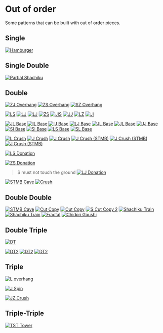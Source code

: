 Out of order
============

Some patterns that can be built with out of order pieces.

Single
-------

[![Hamburger](https://fumen-svg-server--eight041.repl.co/?data=v115%402gB8IeF8DeF8DeF8AeA8BeF8JeAgWJAIyehDVsZrDS%3FBAAAvhD0kB2ffWgf%2BqB)](https://harddrop.com/fumen/?v115@2gB8IeF8DeF8DeF8AeA8BeF8JeAgWJAIyehDVsZrDS?BAAAvhD0kB2ffWgf+qB)

Single Double
-------------

[![Partial Shachiku](https://fumen-svg-server--eight041.repl.co/?data=v115%402gA8FeD8FeC8GeD8AeB8BeH8AeB8JeAgWSAQCaeEpi%3FkTASIz0Dhl74DrACAAvhH6jB%2BifmifmnBNmfFmBAAAThB)](https://harddrop.com/fumen/?v115@2gA8FeD8FeC8GeD8AeB8BeH8AeB8JeAgWSAQCaeEpi?kTASIz0Dhl74DrACAAvhH6jB+ifmifmnBNmfFmBAAAThB)

Double
-------

[![ZJ Overhang](https://fumen-svg-server--eight041.repl.co/?data=v115%40bhH8AeA8JeAgWNA6P88Awm6rDS9jJEHBAAAvhCumQA%3FA8nfcnB)](https://harddrop.com/fumen/?v115@bhH8AeA8JeAgWNA6P88Awm6rDS9jJEHBAAAvhCumQA?A8nfcnB)
[![ZS Overhang](https://fumen-svg-server--eight041.repl.co/?data=v115%40bhH8AeA8JeAgWNAad88Awm6rDS9jJEHBAAAvhCcmQA%3FA3nfXnB)](https://harddrop.com/fumen/?v115@bhH8AeA8JeAgWNAad88Awm6rDS9jJEHBAAAvhCcmQA?A3nfXnB)
[![SZ Overhang](https://fumen-svg-server--eight041.repl.co/?data=v115%40HhF8DeF8DeH8AeA8JeAgWNAzn88Awm6rDS9jJEHBAA%3FAvhEXdBctfUof0nfMnB)](https://harddrop.com/fumen/?v115@HhF8DeF8DeH8AeA8JeAgWNAzn88Awm6rDS9jJEHBAA?AvhEXdBctfUof0nfMnB)

[![LS](https://fumen-svg-server--eight041.repl.co/?data=v115%40MhF8CeH8BeF8JeAgWCAMNBAAvhEifQAAXhf3lfXlff%3FqB)](https://harddrop.com/fumen/?v115@MhF8CeH8BeF8JeAgWCAMNBAAvhEifQAAXhf3lfXlff?qB)
[![LJ](https://fumen-svg-server--eight041.repl.co/?data=v115%40MhF8DeF8AeA8AeF8JeAgWCAs%2FAAAvhEifBemfmlfGq%3FfupB)](https://harddrop.com/fumen/?v115@MhF8DeF8AeA8AeF8JeAgWCAs/AAAvhEifBemfmlfGq?fupB)
[![LJ](https://fumen-svg-server--eight041.repl.co/?data=v115%40HhA8DeF8CeI8AeF8JeAgWCAs%2FAAAvhEyfBehf%2BlfWq%3FBAAA)](https://harddrop.com/fumen/?v115@HhA8DeF8CeI8AeF8JeAgWCAs/AAAvhEyfBehf+lfWq?BAAA)
[![ZS](https://fumen-svg-server--eight041.repl.co/?data=v115%40HhA8BeH8BeI8AeG8JeAgWCAaNBAAvhEcaB3bfXgffq%3FBAAA)](https://harddrop.com/fumen/?v115@HhA8BeH8BeI8AeG8JeAgWCAaNBAAvhEcaB3bfXgffq?BAAA)
[![JIS](https://fumen-svg-server--eight041.repl.co/?data=v115%40NhD8FeD8AeC8AeE8JeAgWDAKuzBAvhEOpBxfB%2FmfHm%3FfHlB)](https://harddrop.com/fumen/?v115@NhD8FeD8AeC8AeE8JeAgWDAKuzBAvhEOpBxfB/mfHm?fHlB)
[![JJ](https://fumen-svg-server--eight041.repl.co/?data=v115%40NhD8AeA8CeH8AeF8JeAgWCAq%2FAAAvhMKhQAAOkBTVB%3FqLBtWflWf9Wf9qflqBAAAecf%2BqfeqB)](https://harddrop.com/fumen/?v115@NhD8AeA8CeH8AeF8JeAgWCAq/AAAvhMKhQAAOkBTVB?qLBtWflWf9Wf9qflqBAAAecf+qfeqB)
[![LZ](https://fumen-svg-server--eight041.repl.co/?data=v115%40OhD8FeE8AeA8CeC8JeAgWCAsXBAAvhFHiQAAqlfKrf%3FywBMhfEmB)](https://harddrop.com/fumen/?v115@OhD8FeE8AeA8CeC8JeAgWCAsXBAAvhFHiQAAqlfKrf?ywBMhfEmB)
[![JI](https://fumen-svg-server--eight041.repl.co/?data=v115%409gA8IeB8AeA8AeG8AeA8AeG8AeA8AeE8JeAgWCAK%2BA%3FAAvhDGcQAAZbfBgfJmB)](https://harddrop.com/fumen/?v115@9gA8IeB8AeA8AeG8AeA8AeG8AeA8AeE8JeAgWCAK+A?AAvhDGcQAAZbfBgfJmB)

[![JL Base](https://fumen-svg-server--eight041.repl.co/?data=v115%409gB8HeA8FeE8EeE8BeF8JeAgWJAqS88AQDbaEFBAAA%3FvhDmmBKqfiqfCrB)](https://harddrop.com/fumen/?v115@9gB8HeA8FeE8EeE8BeF8JeAgWJAqS88AQDbaEFBAAA?vhDmmBKqfiqfCrB)
[![IL Base](https://fumen-svg-server--eight041.repl.co/?data=v115%409gB8EeA8BeA8DeG8AeI8AeG8JeAgWJApS88AQDbaEF%3FBAAAvhDxcBKgfigfihQAA)](https://harddrop.com/fumen/?v115@9gB8EeA8BeA8DeG8AeI8AeG8JeAgWJApS88AQDbaEF?BAAAvhDxcBKgfigfihQAA)
[![IJ Base](https://fumen-svg-server--eight041.repl.co/?data=v115%409gB8HeA8GeD8DeF8AeA8BeD8JeAgWJApP88AQDbaEF%3FBAAAvhChmBulfGrB)](https://harddrop.com/fumen/?v115@9gB8HeA8GeD8DeF8AeA8BeD8JeAgWJApP88AQDbaEF?BAAAvhChmBulfGrB)
[![LJ Base](https://fumen-svg-server--eight041.repl.co/?data=v115%409gB8HeA8FeE8DeG8CeD8JeAgWJAsP88AQDbaEFBAAA%3FvhCymBulfGrB)](https://harddrop.com/fumen/?v115@9gB8HeA8FeE8DeG8CeD8JeAgWJAsP88AQDbaEFBAAA?vhCymBulfGrB)
[![JL Base](https://fumen-svg-server--eight041.repl.co/?data=v115%40zgB8HeA8IeA8DeF8DeI8AeE8JeAgWJAqS88AQDbaEF%3FBAAAvhFarBAAAOqfupfWvBAAA)](https://harddrop.com/fumen/?v115@zgB8HeA8IeA8DeF8DeI8AeE8JeAgWJAqS88AQDbaEF?BAAAvhFarBAAAOqfupfWvBAAA)
[![JL Base](https://fumen-svg-server--eight041.repl.co/?data=v115%40zgB8HeA8IeB8DeF8BeA8AeF8BeF8JeAgWJAqS88AQD%3FbaEFBAAAvhC6mBOqfuqB)](https://harddrop.com/fumen/?v115@zgB8HeA8IeB8DeF8BeA8AeF8BeF8JeAgWJAqS88AQD?baEFBAAAvhC6mBOqfuqB)
[![JJ Base](https://fumen-svg-server--eight041.repl.co/?data=v115%409gB8CeF8EeF8DeF8AeA8BeD8JeAgWJAqP88AQDbaEF%3FBAAAvhD2qfWrf%2BrBemB)](https://harddrop.com/fumen/?v115@9gB8CeF8EeF8DeF8AeA8BeD8JeAgWJAqP88AQDbaEF?BAAAvhD2qfWrf+rBemB)
[![SI Base](https://fumen-svg-server--eight041.repl.co/?data=v115%409gB8EeD8EeF8EeE8AeG8JeAgWJATO88AQDbaEFBAAA%3FvhF3hBxafJbfJlfhqfBrB)](https://harddrop.com/fumen/?v115@9gB8EeD8EeF8EeE8AeG8JeAgWJATO88AQDbaEFBAAA?vhF3hBxafJbfJlfhqfBrB)
[![SI Base](https://fumen-svg-server--eight041.repl.co/?data=v115%409gB8HeA8EeBtD8EeBtD8AeF8JeAgWJATO88AQDbaEF%3FBAAAvhDnhBJgfhqfBrB)](https://harddrop.com/fumen/?v115@9gB8HeA8EeBtD8EeBtD8AeF8JeAgWJATO88AQDbaEF?BAAAvhDnhBJgfhqfBrB)
[![LS Base](https://fumen-svg-server--eight041.repl.co/?data=v115%40DhB8IeC8AeB8CeF8DeD8JeAgWJAMd88AQDbaEFBAAA%3FvhEckQAAKgBvrfHrfnqB)](https://harddrop.com/fumen/?v115@DhB8IeC8AeB8CeF8DeD8JeAgWJAMd88AQDbaEFBAAA?vhEckQAAKgBvrfHrfnqB)
[![SL Base](https://fumen-svg-server--eight041.repl.co/?data=v115%40DhB8IeC8AeB8CeF8DeD8JeAgWJAzS88AQDbaEFBAAA%3FvhEckQAA%2FlB6rfSwfyvB)](https://harddrop.com/fumen/?v115@DhB8IeC8AeB8CeF8DeD8JeAgWJAzS88AQDbaEFBAAA?vhEckQAA/lB6rfSwfyvB)

[![L Crush](https://fumen-svg-server--eight041.repl.co/?data=v115%40HhG8CeG8CeG8BeA8JeAgWJAMoo2AjLJbEIBAAAvhDT%3FdQAA6ofCtBAAA)](https://harddrop.com/fumen/?v115@HhG8CeG8CeG8BeA8JeAgWJAMoo2AjLJbEIBAAAvhDT?dQAA6ofCtBAAA)
[![J Crush](https://fumen-svg-server--eight041.repl.co/?data=v115%40HhG8CeG8CeH8LeAgWJAKoo2AjLJbEIBAAAvhDTdB%2Bt%3FfGtBAAA)](https://harddrop.com/fumen/?v115@HhG8CeG8CeH8LeAgWJAKoo2AjLJbEIBAAAvhDTdB+t?fGtBAAA)
[![J Crush](https://fumen-svg-server--eight041.repl.co/?data=v115%409gG8CeG8CeI8AeH8AeA8JeAgWJAKoo2AjLJbEIBAAA%3FvhDTYB%2BjfGoBAAA)](https://harddrop.com/fumen/?v115@9gG8CeG8CeI8AeH8AeA8JeAgWJAKoo2AjLJbEIBAAA?vhDTYB+jfGoBAAA)
[![J Crush (STMB)](https://fumen-svg-server--eight041.repl.co/?data=v115%409gE8EeF8CeI8AeI8AeA8JeAgWWAKoo2AjLJbEooo2A%3FFb%2BsCUkFSAylAAAvhEXdB%2BefejfmnBAAA)](https://harddrop.com/fumen/?v115@9gE8EeF8CeI8AeI8AeA8JeAgWWAKoo2AjLJbEooo2A?Fb+sCUkFSAylAAAvhEXdB+efejfmnBAAA)
[![J Crush (STMB)](https://fumen-svg-server--eight041.repl.co/?data=v115%408gE8EeF8CeI8AeI8AeB8JeAgWWAKoo2AjLJbEooo2A%3FFb%2BsCUkFSAylAAAvhEcZBTcB%2BifGnBAAA)](https://harddrop.com/fumen/?v115@8gE8EeF8CeI8AeI8AeB8JeAgWWAKoo2AjLJbEooo2A?Fb+sCUkFSAylAAAvhEcZBTcB+ifGnBAAA)
[![J Crush (STMB)](https://fumen-svg-server--eight041.repl.co/?data=v115%40zgF8CeG8BeH8BeH8AeJ8AeB8JeAgWWAKoo2AjLJbEo%3Foo2AFb%2BsCUkFSAylAAAvhDzSBuifOnBAAA)](https://harddrop.com/fumen/?v115@zgF8CeG8BeH8BeH8AeJ8AeB8JeAgWWAKoo2AjLJbEo?oo2AFb+sCUkFSAylAAAvhDzSBuifOnBAAA)

[![LS Donation](https://fumen-svg-server--eight041.repl.co/?data=v115%40NhD8EeF8AeA8BeE8JeAgWNAMd88AQmCKEBPONEOBAA%3FAvhDKkQAAXgBsqfkqB)](https://harddrop.com/fumen/?v115@NhD8EeF8AeA8BeE8JeAgWNAMd88AQmCKEBPONEOBAA?AvhDKkQAAXgBsqfkqB)

[![ZS Donation](https://fumen-svg-server--eight041.repl.co/?data=v115%403gB8GeB8HeC8AeC8CeH8AeH8JeAgWNAad88AQmCKEB%3FPONEOBAAAvhDMbB%2FkuRABOyTASIbMEGP98AQWhNEQBAAAfl%3FQFASeh1DUBAAAZfQDAFbkAA)](https://harddrop.com/fumen/?v115@3gB8GeB8HeC8AeC8CeH8AeH8JeAgWNAad88AQmCKEB?PONEOBAAAvhDMbB/kuRABOyTASIbMEGP98AQWhNEQBAAAfl?QFASeh1DUBAAAZfQDAFbkAA)
> S must not touch the ground
[![LJ Donation](https://fumen-svg-server--eight041.repl.co/?data=v115%40RhC8AeA8EeF8NeAgWNAsP88AQmCKEBPONEOBAAAvhE%3F3fQAA8mBatfisBGoB)](https://harddrop.com/fumen/?v115@RhC8AeA8EeF8NeAgWNAsP88AQmCKEBPONEOBAAAvhE?3fQAA8mBatfisBGoB)

[![STMB Cave](https://fumen-svg-server--eight041.repl.co/?data=v115%40HhB8DeE8EeF8CeE8JeAgWLAzeW0BFbs2BBSdCAvhE8%3FhBOhBvqfnqfHrB)](https://harddrop.com/fumen/?v115@HhB8DeE8EeF8CeE8JeAgWLAzeW0BFbs2BBSdCAvhE8?hBOhBvqfnqfHrB)
[![Crush](https://fumen-svg-server--eight041.repl.co/?data=v115%409gB8DeE8EeG8BeG8AeG8JeAgWFAjLJbEIBAAAvhF8c%3FQAAOcBvlfPmfHmBAAA)](https://harddrop.com/fumen/?v115@9gB8DeE8EeG8BeG8AeG8JeAgWFAjLJbEIBAAAvhF8c?QAAOcBvlfPmfHmBAAA)

Double Double
-------------

[![STMB Cave](https://fumen-svg-server--eight041.repl.co/?data=v115%40HhE8EeE8EeE8OeAgWLAzeW0BFbs2BBSdCAvhD%2BtBXj%3FBqrBccB)](https://harddrop.com/fumen/?v115@HhE8EeE8EeE8OeAgWLAzeW0BFbs2BBSdCAvhD+tBXj?BqrBccB)
[![Cut Copy](https://fumen-svg-server--eight041.repl.co/?data=v115%40HhE8EeE8EeE8CeB8JeAgWKADA3TASI3LEwGCAAvhGG%3FoQAATeBXcB6dfSifKsfqrB)](https://harddrop.com/fumen/?v115@HhE8EeE8EeE8CeB8JeAgWKADA3TASI3LEwGCAAvhGG?oQAATeBXcB6dfSifKsfqrB)
[![Cut Copy](https://fumen-svg-server--eight041.repl.co/?data=v115%40RhD8FeD8CeC8JeAgWKADA3TASI3LEwGCAAvhIToQAA%3FGeBKrBugB3SfPYuBAyAAAAfsuDAFbkAAHiuBAyAAAAniQDA%3FFbkAA)](https://harddrop.com/fumen/?v115@RhD8FeD8CeC8JeAgWKADA3TASI3LEwGCAAvhIToQAA?GeBKrBugB3SfPYuBAyAAAAfsuDAFbkAAHiuBAyAAAAniQDA?FbkAA)
[![S Cut Copy 2](https://fumen-svg-server--eight041.repl.co/?data=v115%40HhA8EeE8EeF8AeG8JeAgWSAToo2ADA3TASI3LEwW98%3FAQbAAAvhD0fB3bBcmfEmB)](https://harddrop.com/fumen/?v115@HhA8EeE8EeF8AeG8JeAgWSAToo2ADA3TASI3LEwW98?AQbAAAvhD0fB3bBcmfEmB)
[![Shachiku Train](https://fumen-svg-server--eight041.repl.co/?data=v115%409gF8DeE8EeF8DeF8NeAgWQAz8bkDoeihEFbEwCyy1J%3FEvhC6tB%2FsfnsB)](https://harddrop.com/fumen/?v115@9gF8DeE8EeF8DeF8NeAgWQAz8bkDoeihEFbEwCyy1J?EvhC6tB/sfnsB)
[![Shachiku Train](https://fumen-svg-server--eight041.repl.co/?data=v115%403gB8IeE8DeF8DeG8BeG8JeAgWQAz8bkDoeihEFbEwC%3Fyy1JEvhEOkQAA6lfClfCqfaqB)](https://harddrop.com/fumen/?v115@3gB8IeE8DeF8DeG8BeG8JeAgWQAz8bkDoeihEFbEwC?yy1JEvhEOkQAA6lfClfCqfaqB)
[![Fractal](https://fumen-svg-server--eight041.repl.co/?data=v115%40RhB8FeG8AeA8AeB8JeAgWHAmLckD0isCAvhGUjBpZB%3F3lBsbBqmfSsf6sB)](https://harddrop.com/fumen/?v115@RhB8FeG8AeA8AeB8JeAgWHAmLckD0isCAvhGUjBpZB?3lBsbBqmfSsf6sB)
[![Chidori Goushi](https://fumen-svg-server--eight041.repl.co/?data=v115%409gE8EeD8FeE8DeG8CeA8JeAgWQAj8FoDPMeTASIAME%3F1974DvhEFoBUeB8mfEnfksf)](https://harddrop.com/fumen/?v115@9gE8EeD8FeE8DeG8CeA8JeAgWQAj8FoDPMeTASIAME?1974DvhEFoBUeB8mfEnfksf)

Double Triple
-------------

[![DT](https://fumen-svg-server--eight041.repl.co/?data=v115%406gC8GeC8FeE8DeI8AeE8JeAgWCAkOBAAvhJvkBcVBK%3FlBzcBdmfFmBAAA%2FcB6lfClB)](https://harddrop.com/fumen/?v115@6gC8GeC8FeE8DeI8AeE8JeAgWCAkOBAAvhJvkBcVBK?lBzcBdmfFmBAAA/cB6lfClB)

[![DT2](https://fumen-svg-server--eight041.repl.co/?data=v115%405gD8EeF8CeG8BeH8AeH8JeAgWDAkupAAvhExbBvffP%3FgfHgfngB)](https://harddrop.com/fumen/?v115@5gD8EeF8CeG8BeH8AeH8JeAgWDAkupAAvhExbBvffP?gfHgfngB)
[![DT2](https://fumen-svg-server--eight041.repl.co/?data=v115%40igB8IeB8HeF8EeF8CeG8CeG8AeA8AeF8JeAgWDAkup%3FAAvhHnaBJQBuQfWWf%2BgfGlfGqfupf)](https://harddrop.com/fumen/?v115@igB8IeB8HeF8EeF8CeG8CeG8AeA8AeF8JeAgWDAkup?AAvhHnaBJQBuQfWWf+gfGlfGqfupf)
[![DT2](https://fumen-svg-server--eight041.repl.co/?data=v115%40lgD8FeD8GeF8CeH8BeH8BeI8AeD8JeAgWDAkupAAvh%3FG3WBROBUNfccfchfUhBAAA)](https://harddrop.com/fumen/?v115@lgD8FeD8GeF8CeH8BeH8BeI8AeD8JeAgWDAkupAAvh?G3WBROBUNfccfchfUhBAAA)

Triple
------

[![L overhang](https://fumen-svg-server--eight041.repl.co/?data=v115%40HhD8FeD8BeB8BeD8AeE8JeAgWMAMoo2APSNXEoCZyD%3FvhFToBUeB3bBqhfyhfSnB)](https://harddrop.com/fumen/?v115@HhD8FeD8BeB8BeD8AeE8JeAgWMAMoo2APSNXEoCZyD?vhFToBUeB3bBqhfyhfSnB)

[![J Spin](https://fumen-svg-server--eight041.repl.co/?data=v115%40HhE8EeE8BeA8AeF8AeD8JeAgWIAKoo2AzI2JEvhC%2Fj%3FQAAOnfmnB)](https://harddrop.com/fumen/?v115@HhE8EeE8BeA8AeF8AeD8JeAgWIAKoo2AzI2JEvhC/j?QAAOnfmnB)

[![JZ Crush](https://fumen-svg-server--eight041.repl.co/?data=v115%40KhG8DeI8AeF8JeAgWKAqn88AwUxhETtBAAvhHOkBac%3FB0VfUbfcgfElfskBAAA)](https://harddrop.com/fumen/?v115@KhG8DeI8AeF8JeAgWKAqn88AwUxhETtBAAvhHOkBac?B0VfUbfcgfElfskBAAA)

Triple-Triple
-------------

[![TST Tower](https://fumen-svg-server--eight041.repl.co/?data=v115%40jgF8DeF8DeF8DeF8DeF8DeF8DeF8JeAgWLAUNuSASY%3FdME3I6CAvhI2uBcfBiVBRNB0LfUMfcbfclf8kB)](https://harddrop.com/fumen/?v115@jgF8DeF8DeF8DeF8DeF8DeF8DeF8JeAgWLAUNuSASY?dME3I6CAvhI2uBcfBiVBRNB0LfUMfcbfclf8kB)
